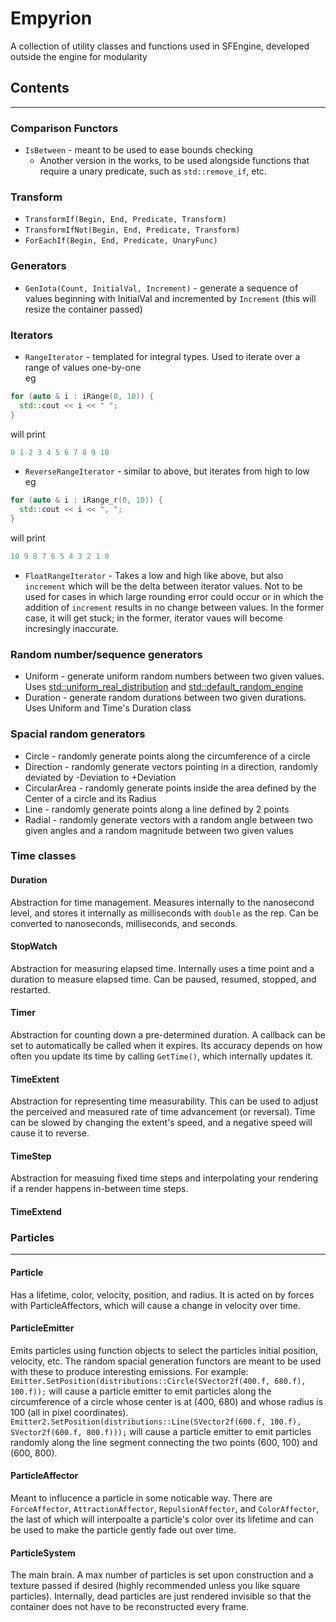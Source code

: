 # Empyrion
A collection of utility classes and functions used in SFEngine, developed outside the engine for modularity 

## Contents  
---  
### Comparison Functors  
* ```IsBetween``` - meant to be used to ease bounds checking  
  - Another version in the works, to be used alongside functions that require a unary predicate, such as ```std::remove_if```, etc.  
  
### Transform  
* ```TransformIf(Begin, End, Predicate, Transform)```  
* ```TransformIfNot(Begin, End, Predicate, Transform)```  
* ```ForEachIf(Begin, End, Predicate, UnaryFunc)```  

### Generators  
* ```GenIota(Count, InitialVal, Increment)``` - generate a sequence of values beginning with InitialVal and incremented by ```Increment``` (this will resize the container passed)  

### Iterators  
* ```RangeIterator``` - templated for integral types.  Used to iterate over a range of values one-by-one  
eg  
```cpp  
for (auto & i : iRange(0, 10)) {  
  std::cout << i << " ";
}  
```  
will print  
```cpp  
0 1 2 3 4 5 6 7 8 9 10
```  

* ```ReverseRangeIterator``` - similar to above, but iterates from high to low  
eg  
```cpp  
for (auto & i : iRange_r(0, 10)) {
  std::cout << i << ", ";
}  
```  
will print  
```cpp  
10 9 8 7 6 5 4 3 2 1 0  
```  

* ```FloatRangeIterator``` - Takes a low and high like above, but also ```increment``` which will be the delta between iterator values.  Not to be used for cases in which large rounding error could occur or in which the addition of ```increment``` results in no change between values.  In the former case, it will get stuck; in the former, iterator vaues will become incresingly inaccurate.  

### Random number/sequence generators  
*  Uniform - generate uniform random numbers between two given values. Uses [std::uniform_real_distribution](http://www.cplusplus.com/reference/random/uniform_real_distribution/) and [std::default_random_engine](http://www.cplusplus.com/reference/random/default_random_engine/)  
* Duration - generate random durations between two given durations.  Uses Uniform and Time's Duration class  

### Spacial random generators  
* Circle - randomly generate points along the circumference of a circle  
* Direction - randomly generate vectors pointing in a direction, randomly deviated by -Deviation to +Deviation  
* CircularArea - randomly generate points inside the area defined by the Center of a circle and its Radius  
* Line - randomly generate points along a line defined by 2 points  
* Radial - randomly generate vectors with a random angle between two given angles and a random magnitude between two given values  

### Time classes  
#### Duration  
Abstraction for time management.  Measures internally to the nanosecond level, and stores it internally as milliseconds with ```double``` as the rep.  Can be converted to nanoseconds, milliseconds, and seconds.  

#### StopWatch  
Abstraction for measuring elapsed time.  Internally uses a time point and a duration to measure elapsed time.  Can be paused, resumed, stopped, and restarted.  

#### Timer  
Abstraction for counting down a pre-determined duration.  A callback can be set to automatically be called when it expires.  Its accuracy depends on how often you update its time by calling ```GetTime()```, which internally updates it.  

#### TimeExtent  
Abstraction for representing  time measurability.  This can be used to adjust the perceived and measured rate of time advancement (or reversal).  Time can be slowed by changing the extent's speed, and a negative speed will cause it to reverse. 

#### TimeStep  
Abstraction for measuing fixed time steps and interpolating your rendering if a render happens in-between time steps.

#### TimeExtend  



### Particles  
---  
 
#### Particle  
Has a lifetime, color, velocity, position, and radius.  It is acted on by forces with ParticleAffectors, which will cause a change in velocity over time.  

#### ParticleEmitter  
Emits particles using function objects to select the particles initial position, velocity, etc.  The random spacial generation functors are meant to be used with these to produce interesting emissions.  For example: ```Emitter.SetPosition(distributions::Circle(SVector2f(400.f, 680.f), 100.f));``` will cause a particle emitter to emit particles along the circumference of a circle whose center is at (400, 680) and whose radius is 100 (all in pixel coordinates).  
```Emitter2.SetPosition(distributions::Line(SVector2f(600.f, 100.f), SVector2f(600.f, 800.f)));``` will cause a particle emitter to emit particles randomly along the line segment connecting the two points (600, 100) and (600, 800).  

#### ParticleAffector  
Meant to influcence a particle in some noticable way.  There are ```ForceAffector```, ```AttractionAffector```, ```RepulsionAffector```, and ```ColorAffector```, the last of which will interpoalte a particle's color over its lifetime and can be used to make the particle gently fade out over time.  

#### ParticleSystem  
The main brain.  A max number of particles is set upon construction and a texture passed if desired (highly recommended unless you like square particles).  Internally, dead particles are just rendered invisible so that the container does not have to be reconstructed every frame.
